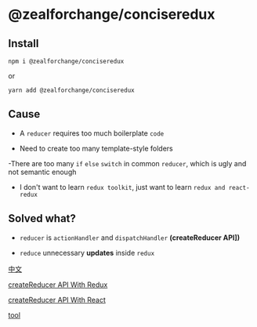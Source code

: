 # @zealforchange/conciseredux

## Install

`npm i @zealforchange/conciseredux`

or

`yarn add @zealforchange/conciseredux`

## Cause

- A `reducer` requires too much boilerplate `code`

- Need to create too many template-style folders

-There are too many `if` `else` `switch` in common `reducer`, which is ugly and not semantic enough

- I don't want to learn `redux toolkit`, just want to learn `redux and react-redux`

## Solved what?

- `reducer` is `actionHandler` and `dispatchHandler` **(createReducer API])**

- `reduce` unnecessary **updates** inside `redux`

[中文](/docs/CN_README.md)

[createReducer API With Redux](/docs/createReducer.md)

[createReducer API With React](/docs/createReducerWithReact.md)

[tool](/docs/cli.md)
